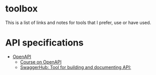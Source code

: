 # toolbox
This is a list of links and notes for tools that I prefer, use or have used.

# API specifications

- [OpenAPI](https://www.openapis.org/)
  - [Course on OpenAPI](https://www.udemy.com/course/openapi-beginner-to-guru)
  - [SwaggerHub: Tool for building and documenting API:](https://swaggerhub.com)
